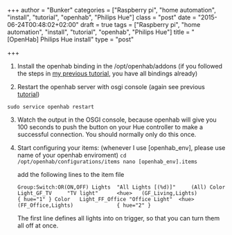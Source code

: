 +++
author = "Bunker"
categories = ["Raspberry pi", "home automation", "install", "tutorial", "openhab", "Philips Hue"]
class = "post"
date = "2015-06-24T00:48:02+02:00"
draft = true
tags = ["Raspberry pi", "home automation", "install", "tutorial", "openhab", "Philips Hue"]
title = "[OpenHab] Philips Hue install"
type = "post"

+++

1. Install the openhab binding in the /opt/openhab/addons (if you followed the steps in [my previous tutorial][1], you have all bindings already)

2. Restart the openhab server with osgi console (again see previous [tutorial][1])

`sudo service openhab restart`

3. Watch the output in the OSGI console, because openhab will give you 100 seconds to push the button on your Hue controller to make a successful connection. You should normally only do this once.

4. Start configuring your items: (whenever I use [openhab_env], please use name of your openhab enviroment)
	`cd /opt/openhab/configurations/items
	nano [openhab_env].items`

	add the following lines to the item file
	
	`Group:Switch:OR(ON,OFF) Lights  "All Lights [(%d)]"     (All)
	Color   Light_GF_TV     "TV light"      <hue>   (GF_Living,Lights)              { hue="1" }
	Color   Light_FF_Office "Office Light"  <hue>   (FF_Office,Lights)              { hue="2" }`
		
	The first line defines all lights into on trigger, so that you can turn them all off at once.
	
	

[1]: /blog/20150610_openhab_raspberry_pi/